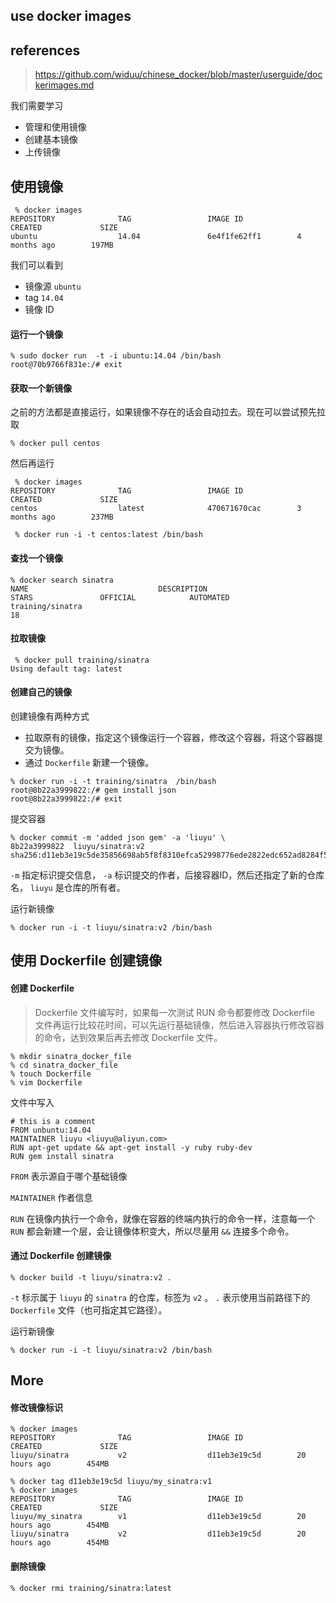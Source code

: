 ## use docker images

## references

> https://github.com/widuu/chinese_docker/blob/master/userguide/dockerimages.md

我们需要学习

- 管理和使用镜像
- 创建基本镜像
- 上传镜像

## 使用镜像

```
 % docker images
REPOSITORY              TAG                 IMAGE ID            CREATED             SIZE
ubuntu                  14.04               6e4f1fe62ff1        4 months ago        197MB
```

我们可以看到

- 镜像源 `ubuntu`
- tag `14.04`
- 镜像 ID

#### 运行一个镜像

```
% sudo docker run  -t -i ubuntu:14.04 /bin/bash
root@70b9766f831e:/# exit
```

#### 获取一个新镜像

之前的方法都是直接运行，如果镜像不存在的话会自动拉去。现在可以尝试预先拉取

```
% docker pull centos
```

然后再运行

```
 % docker images
REPOSITORY              TAG                 IMAGE ID            CREATED             SIZE
centos                  latest              470671670cac        3 months ago        237MB

 % docker run -i -t centos:latest /bin/bash
```

#### 查找一个镜像

```
% docker search sinatra
NAME                             DESCRIPTION                                     STARS               OFFICIAL            AUTOMATED
training/sinatra                                                                 18
```

#### 拉取镜像

```
 % docker pull training/sinatra
Using default tag: latest
```

#### 创建自己的镜像

创建镜像有两种方式

- 拉取原有的镜像，指定这个镜像运行一个容器，修改这个容器，将这个容器提交为镜像。
- 通过 `Dockerfile` 新建一个镜像。

```
% docker run -i -t training/sinatra  /bin/bash
root@8b22a3999822:/# gem install json
root@8b22a3999822:/# exit
```

提交容器

```
% docker commit -m 'added json gem' -a 'liuyu' \
8b22a3999822  liuyu/sinatra:v2
sha256:d11eb3e19c5de35856698ab5f8f8310efca52998776ede2822edc652ad8284f5
```

`-m` 指定标识提交信息， `-a` 标识提交的作者，后接容器ID，然后还指定了新的仓库名， `liuyu` 是仓库的所有者。

运行新镜像

```
% docker run -i -t liuyu/sinatra:v2 /bin/bash
```

## 使用 Dockerfile 创建镜像

#### 创建 Dockerfile

> Dockerfile 文件编写时，如果每一次测试 RUN 命令都要修改 Dockerfile 文件再运行比较花时间，可以先运行基础镜像，然后进入容器执行修改容器的命令，达到效果后再去修改 Dockerfile 文件。

```
% mkdir sinatra_docker_file
% cd sinatra_docker_file
% touch Dockerfile
% vim Dockerfile
```

文件中写入

```
# this is a comment
FROM unbuntu:14.04
MAINTAINER liuyu <liuyu@aliyun.com>
RUN apt-get update && apt-get install -y ruby ruby-dev
RUN gem install sinatra
```

`FROM` 表示源自于哪个基础镜像

`MAINTAINER` 作者信息

`RUN` 在镜像内执行一个命令，就像在容器的终端内执行的命令一样，注意每一个 `RUN` 都会新建一个层，会让镜像体积变大，所以尽量用 `&&` 连接多个命令。

#### 通过 Dockerfile 创建镜像

```
% docker build -t liuyu/sinatra:v2 .
```

`-t` 标示属于 `liuyu` 的 `sinatra` 的仓库，标签为 `v2` 。 `.` 表示使用当前路径下的 `Dockerfile` 文件（也可指定其它路径）。

运行新镜像

```
% docker run -i -t liuyu/sinatra:v2 /bin/bash
```

## More

#### 修改镜像标识

```
% docker images
REPOSITORY              TAG                 IMAGE ID            CREATED             SIZE
liuyu/sinatra           v2                  d11eb3e19c5d        20 hours ago        454MB

% docker tag d11eb3e19c5d liuyu/my_sinatra:v1
% docker images
REPOSITORY              TAG                 IMAGE ID            CREATED             SIZE
liuyu/my_sinatra        v1                  d11eb3e19c5d        20 hours ago        454MB
liuyu/sinatra           v2                  d11eb3e19c5d        20 hours ago        454MB
```



#### 删除镜像

```
% docker rmi training/sinatra:latest
```

